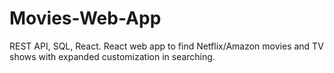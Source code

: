 # Movies-Web-App
REST API, SQL, React.
React web app to find Netflix/Amazon movies and TV shows with expanded customization in searching.
